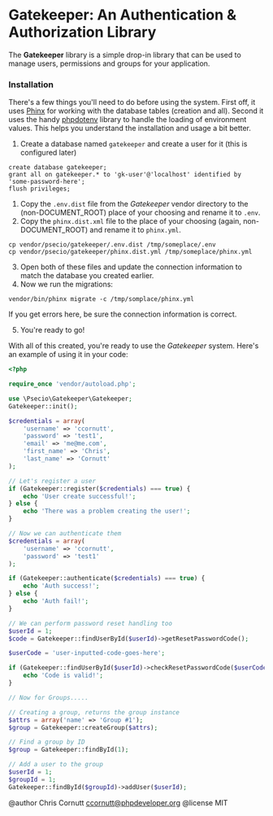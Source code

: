 Gatekeeper: An Authentication & Authorization Library
==========

The **Gatekeeper** library is a simple drop-in library that can be used to manage users, permissions and groups for
your application.

### Installation

There's a few things you'll need to do before using the system. First off, it uses [Phinx](https://phinx.org) for working
with the database tables (creation and all). Second it uses the handy [phpdotenv](https://github.com/vlucas/phpdotenv) library
to handle the loading of environment values. This helps you understand the installation and usage a bit better.

1. Create a database named `gatekeeper` and create a user for it (this is configured later)

```
create database gatekeeper;
grant all on gatekeeper.* to 'gk-user'@'localhost' identified by 'some-password-here';
flush privileges;
```

1. Copy the `.env.dist` file from the *Gatekeeper* vendor directory to the (non-DOCUMENT_ROOT) place of your choosing and rename it to `.env`.
2. Copy the `phinx.dist.xml` file to the place of your choosing (again, non-DOCUMENT_ROOT) and rename it to `phinx.yml`.

```
cp vendor/psecio/gatekeeper/.env.dist /tmp/someplace/.env
cp vendor/psecio/gatekeeper/phinx.dist.yml /tmp/someplace/phinx.yml
```

3. Open both of these files and update the connection information to match the database you created earlier.
4. Now we run the migrations:

```
vendor/bin/phinx migrate -c /tmp/somplace/phinx.yml
```

If you get errors here, be sure the connection information is correct.

5. You're ready to go!

With all of this created, you're ready to use the *Gatekeeper* system. Here's an example of using it in your code:

```php
<?php

require_once 'vendor/autoload.php';

use \Psecio\Gatekeeper\Gatekeeper;
Gatekeeper::init();

$credentials = array(
    'username' => 'ccornutt',
    'password' => 'test1',
    'email' => 'me@me.com',
    'first_name' => 'Chris',
    'last_name' => 'Cornutt'
);

// Let's register a user
if (Gatekeeper::register($credentials) === true) {
    echo 'User create successful!';
} else {
    echo 'There was a problem creating the user!';
}

// Now we can authenticate them
$credentials = array(
    'username' => 'ccornutt',
    'password' => 'test1'
);

if (Gatekeeper::authenticate($credentials) === true) {
    echo 'Auth success!';
} else {
    echo 'Auth fail!';
}

// We can perform password reset handling too
$userId = 1;
$code = Gatekeeper::findUserById($userId)->getResetPasswordCode();

$userCode = 'user-inputted-code-goes-here';

if (Gatekeeper::findUserById($userId)->checkResetPasswordCode($userCode) === true) {
    echo 'Code is valid!';
}

// Now for Groups.....

// Creating a group, returns the group instance
$attrs = array('name' => 'Group #1');
$group = Gatekeeper::createGroup($attrs);

// Find a group by ID
$group = Gatekeeper::findById(1);

// Add a user to the group
$userId = 1;
$groupId = 1;
Gatekeeper::findById($groupId)->addUser($userId);

```

@author Chris Cornutt <ccornutt@phpdeveloper.org>
@license MIT
